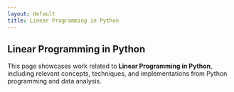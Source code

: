 ```yaml
---
layout: default
title: Linear Programming in Python
---
```


## Linear Programming in Python

This page showcases work related to **Linear Programming in Python**, including relevant concepts, techniques, and implementations from Python programming and data analysis.
